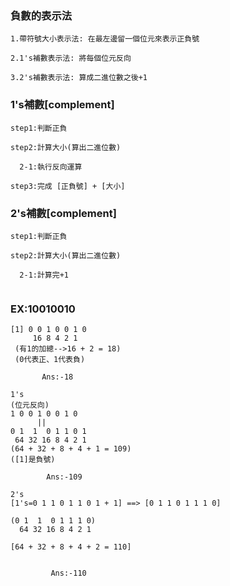 ### 負數的表示法
```
1.帶符號大小表示法: 在最左邊留一個位元來表示正負號

2.1's補數表示法: 將每個位元反向

3.2's補數表示法: 算成二進位數之後+1
```

### 1's補數[complement]
```
step1:判斷正負

step2:計算大小(算出二進位數)

  2-1:執行反向運算
  
step3:完成 [正負號] + [大小]
```

### 2's補數[complement]
```
step1:判斷正負

step2:計算大小(算出二進位數)

  2-1:計算完+1
  
```


### EX:10010010
```
[1] 0 0 1 0 0 1 0
     16 8 4 2 1
 (有1的加總-->16 + 2 = 18)
 (0代表正、1代表負)

       Ans:-18
```

```
1's
(位元反向)
1 0 0 1 0 0 1 0
      ||
0 1  1  0 1 1 0 1
 64 32 16 8 4 2 1
(64 + 32 + 8 + 4 + 1 = 109)
([1]是負號)

        Ans:-109
```

```
2's
[1's=0 1 1 0 1 1 0 1 + 1] ==> [0 1 1 0 1 1 1 0]

(0 1  1  0 1 1 1 0)
  64 32 16 8 4 2 1
  
[64 + 32 + 8 + 4 + 2 = 110]


         Ans:-110

```
